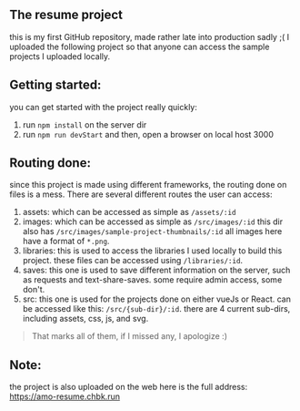 ## The resume project
this is my first GitHub repository, made rather late into production sadly ;(
I uploaded the following project so that anyone can access the sample projects I uploaded locally.

## Getting started:
you can get started with the project really quickly:
  1. run `npm install` on the server dir
  2. run `npm run devStart` and then, open a browser on local host 3000

## Routing done:
since this project is made using different frameworks, the routing done on files
is a mess. There are several different routes the user can access:
  1. assets: which can be accessed as simple as `/assets/:id`
  2. images: which can be accessed as simple as `/src/images/:id`
     this dir also has `/src/images/sample-project-thumbnails/:id`
     all images here have a format of `*.png`.
  3. libraries: this is used to access the libraries I used locally to build this project.
     these files can be accessed using `/libraries/:id`.
  4. saves: this one is used to save different information on the server,
     such as requests and text-share-saves. some require admin access, some don't.
  5. src: this one is used for the projects done on either vueJs or React.
     can be accessed like this: `/src/{sub-dir}/:id`.
     there are 4 current sub-dirs, including assets, css, js, and svg.
>That marks all of them, if I missed any, I apologize :) 
     

## Note:
the project is also uploaded on the web
here is the full address:
https://amo-resume.chbk.run
